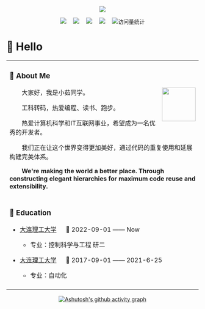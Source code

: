 
<div align="center">

  <!-- knock code pictures 敲代码的图片 -->
  <img src="https://cdn.jsdelivr.net/gh/sun0225SUN/sun0225SUN/assets/images/coding.gif" /><br>

  <!-- profile logo 个人资料徽标 -->
  <div align="center">
    <a href="https://www.youtube.com/@sun0225SUN"><img src="https://img.shields.io/badge/YouTube-油管-c32136" /></a>&emsp;
    <a href="https://box.sunguoqi.com/weixin_mp"><img src="https://img.shields.io/badge/WeChat-微信-07c160" /></a>&emsp;
    <a href="https://space.bilibili.com/448488855/"><img src="https://img.shields.io/badge/Bilibili-B站-ff69b4" /></a>&emsp;
    <a href="https://blog.csdn.net/weixin_50915462/"><img src="https://img.shields.io/badge/CSDN-论坛-c32136" /></a>&emsp;
    <!-- visitor statistics logo 访问量统计徽标 -->
    <img src="https://komarev.com/ghpvc/?username=DUTRB&label=Views&color=0e75b6&style=flat" alt="访问量统计" />
  </div>

</div>

#  🙋 Hello

<table>
<tr><td>

<!-- About me 关于我 -->
### 🤺 About Me

<img align="right" width="88" src="https://cdn.jsdelivr.net/gh/sun0225SUN/sun0225SUN/assets/images/steven.png" />

<p>&emsp;&emsp;大家好，我是小茹同学。</p>
<p>&emsp;&emsp;工科转码，热爱编程、读书、跑步。</p>
<p>&emsp;&emsp;热爱计算机科学和IT互联网事业，希望成为一名优秀的开发者。</p>
<p>&emsp;&emsp;我们正在让这个世界变得更加美好，通过代码的重复使用和延展构建完美体系。</p>
<p><strong>&emsp;&emsp;We're making the world a better place. Through constructing elegant hierarchies for maximum code reuse and extensibility.</strong></p>

</td></tr>

</td></tr>

<tr>
<td>
  
### 🏢 Education

- [大连理工大学](https://www.dlut.edu.cn/) &emsp; 📌 2022-09-01 —— Now
  
  - 专业：控制科学与工程 研二

- [大连理工大学](https://www.dlut.edu.cn/) &emsp; 📌 2017-09-01 —— 2021-6-25
  
  - 专业：自动化

</td>
</tr>

<tr><td>

  
</td></tr>
</table>


<!--  skill badge 技能徽章 -->

<div align="center" >
  
[![Ashutosh's github activity graph](https://github-readme-activity-graph.vercel.app/graph?username=DUTRB&theme=vue)](https://github.com/ashutosh00710/github-readme-activity-graph)


  
